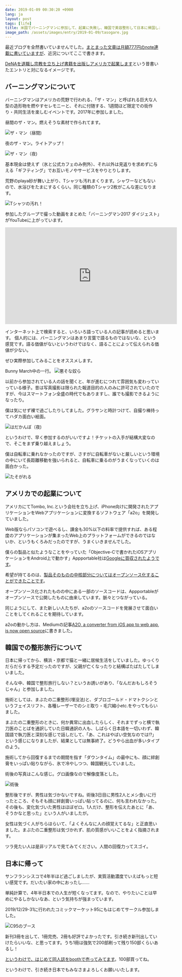 ```yaml
---
date: 2019-01-09 00:30:20 +0900
lang: ja
layout: post
tags: [life]
title: 米国でバーニングマンに参加して、起業に失敗し、韓国で美容整形して日本に帰国しました
image_path: /assets/images/entry/2019-01-09/tasogare.jpg
---
```

最近ブログを全然書いていませんでした。[まとまった文章は月額777円のnote連載に書いていますが](https://twitter.com/gunyarakun/status/957606692232970240)、近況についてここで書きます。

[DeNAを退職し宗教を立ち上げ書籍を出版しアメリカで起業します](http://blog.wktk.co.jp/ja/entry/2014/10/03/start-virtual-religion-and-tombo)という昔書いたエントリと対になるイメージです。

## バーニングマンについて

バーニングマンはアメリカの荒野で行われる、「ザ・マン」と呼ばれる巨大な人型の造形物を燃やすセレモニーと、それに付随する、1週間ほど限定での街作り・共同生活を楽しむイベントです。2017年に参加しました。

昼間のザ・マン。燃えそうな素材で作られてます。

![ザ・マン（昼間)](/assets/images/entry/2019-01-09/man_noon.jpg)

夜のザ・マン。ライトアップ！

![ザ・マン（夜)](/assets/images/entry/2019-01-09/man_night.jpg)

基本現金は使えず（氷と公式カフェのみ例外）、それ以外は見返りを求めずに与える「ギフティング」でお互いモノやサービスをやりとりします。

荒野のplaya砂が舞い上がり、Tシャツも汚れまくります。シャワーなどもないので、水浴びをたまにするくらい。同じ種類のTシャツ2枚がこんな差になります。

![Tシャツの汚れ！](/assets/images/entry/2019-01-09/tshirt.jpg)

参加したグループで撮った動画をまとめた「バーニングマン2017 ダイジェスト」がYouTubeに上がっています。

<div class="iframe-responsive-wrapper iframe-responsive-wrapper-16-9">
    <iframe width="560" height="315" src="https://www.youtube.com/embed/3tHV3bHKdMw" frameborder="0" allow="accelerometer; autoplay; encrypted-media; gyroscope; picture-in-picture" allowfullscreen></iframe>
</div>

インターネット上で検索すると、いろいろ語っている人の記事が読めると思います。
個人的には、バーニングマンはあまり言葉で語るものではないな、という感覚です。語る価値がないというわけではなく、語ることによって伝えられる価値が少ない。

ぜひ実際参加してみることをオススメします。

Bunny March中の一行。
![悪そな奴ら](/assets/images/entry/2019-01-09/four.jpg)

以前から参加されている人の話を聞くと、年が進むにつれて雰囲気も変わっていっている様子。昔は写真撮影は限られた報道目的の人のみに許可されていたのですが、今はスマートフォン全盛の時代でもありますし、誰でも撮影できるようになったり。

僕は気にせず裸で過ごしたりしてました。グラサンと時計つけて、自撮り棒持ってハダカ面白い絵面。

![はだかんぼ（夜)](/assets/images/entry/2019-01-09/tasuku_naked.jpg)

というわけで、早く参加するのがいいですよ！チケットの入手が結構大変なので、そこをまず乗り越えましょう。

僕は自転車に乗れなかったのですが、さすがに自転車がないと厳しいという環境の中にいて長距離移動を強いられると、自転車に乗るのがうまくなっていくのは面白かった。

![たそがれる](/assets/images/entry/2019-01-09/tasogare.jpg)

## アメリカでの起業について

アメリカにてTombo, Inc.という会社を立ち上げ、iPhone向けに開発されたアプリケーションをWebアプリケーションに変換するソフトウェア「a2o」を開発していました。

Web版ならパソコンで遊べるし、課金も30%以下の料率で提供すれば、ある程度のアプリケーションが集まったWeb上のプラットフォームができるのではないか、というもくろみだったのですが、うまくいきませんでした。

僕らの製品と似たようなことをやっていた「Objective-Cで書かれたiOSアプリケーションをAndroid上で動かす」Appportable社は[Googleに買収されたようです](https://venturebeat.com/2016/08/18/google-secretly-acqui-hired-mobile-app-development-startup-apportable/)。

希望が持てるのは、[製品そのものの中核部分についてはオープンソース化することができたことです](https://github.com/tombo-a2o/)。

オープンソース化されたものの中にある一部のソースコードは、Appportableがオープンソースで公開したものに由来しています。脈々とつながっている。

同じようにして、また新しい人たちが、a2oのソースコードを発展させて面白いことをしてくれることを期待しています。

a2oの動かし方は、Mediumの記事[A2O, a converter from iOS app to web app, is now open source](https://blog.tombo.io/a2o-a-converter-from-ios-app-to-web-app-is-now-open-source-ff001fb8dcc5)に書きました。

## 韓国での整形旅行について

日本に帰ってから、横浜・京都で猫と一緒に居候生活をしていました。ゆっくりだらだらする予定だったのですが、父親が亡くなったりと結構ばたばたしてしまいました。

そんな中、韓国で整形旅行しない？というお誘いがあり、「なんだおもしろそうじゃん」と参加しました。

施術としては、まぶたの二重整形(埋没法)と、ダブロゴールド・ドマトクシンというフェイスリフト、各種レーザーでのシミ取り・毛穴縮小etc.をやってもらいました。

まぶたの二重整形のときに、何か異常に出血したらしく、それまでずっと横で執刀医のことばを通訳していた日韓通訳の人も、しばらく日本語を一切いわず、韓国語で執刀医と深刻な感じで話しだして、「あ、これはやばい空気なのでは!?」という感じになりましたが、結果としては無事終了。どうやら出血が多いタイプのよう。

施術してから回復するまでの期間を指す「ダウンタイム」の最中にも、顔に絆創膏をいっぱい貼りながら、氷で冷やしつつ、韓国観光していました。

術後の写真はこんな感じ。グロ画像なので解像度落とした。

![術後](/assets/images/entry/2019-01-09/just_after.jpg)

整形後ですが、男性は気づかないですね。術後3日目に男性2人とメシ食いに行ったところ、そもそも顔に絆創膏いっぱい貼ってるのに、何も言われなかった。その後も、変化気づいた男性はほぼゼロ。1人だけ、整形を伝えたあとに「あ、そうかなと思った」という人がいましたが。

女性は気づく人がちらほらいて、「よくそんなに人の顔覚えてるな」と正直思いました。まぶたの二重整形は気づかれず、肌の質感がいいことをよく指摘されます。

ツラ見たい人は是非リアルで見てみてください。人間の回復力ってスゴイ。

## 日本に帰って

サンフランシスコで4年半ほど過ごしましたが、実質活動濃度でいえばもっと短い感覚です。だいたい家の中におったし……

単純計算で、4年半日本での人生が短くなってます。なので、やりたいことは早めにやるしかないなあ、という気持ちが強まっています。

2019/12/29-31に行われたコミックマーケット95にもはじめてサークル参加しました。

![C95のブース](/assets/images/entry/2019-01-09/c95.jpg)

新刊3冊を出して、1冊完売、2冊も好評でよかったです。引き続き新刊出していけたらいいな、と思ってます。うち1冊は強気で200部刷って残り150部くらいあるし！

[というわけで、はじめて同人誌をboothで売ってみてます](https://gunyarakun.booth.pm/items/1170158)。100部買ってね。

というわけで、引き続き日本でもみなさまよろしくお願いいたします。
